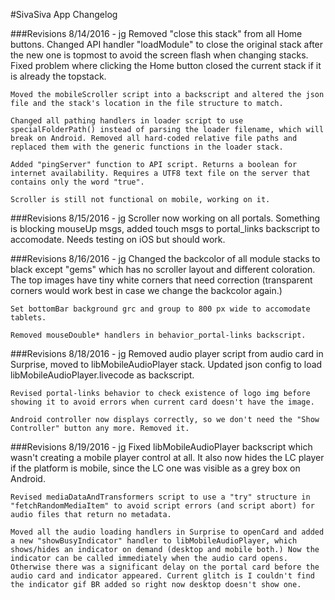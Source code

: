 #SivaSiva App Changelog

###Revisions 8/14/2016 - jg
	Removed "close this stack" from all Home buttons. Changed API handler "loadModule" to close the original stack after the new one is topmost to avoid the screen flash when changing stacks. Fixed problem where clicking the Home button closed the current stack if it is already the topstack.

	Moved the mobileScroller script into a backscript and altered the json file and the stack's location in the file structure to match.

	Changed all pathing handlers in loader script to use specialFolderPath() instead of parsing the loader filename, which will break on Android. Removed all hard-coded relative file paths and replaced them with the generic functions in the loader stack.

	Added "pingServer" function to API script. Returns a boolean for internet availability. Requires a UTF8 text file on the server that contains only the word "true".

	Scroller is still not functional on mobile, working on it.


###Revisions 8/15/2016 - jg
	Scroller now working on all portals. Something is blocking mouseUp msgs, added touch msgs to portal_links backscript to accomodate. Needs testing on iOS but should work.
	
	
###Revisions 8/16/2016 - jg
	Changed the backcolor of all module stacks to black except "gems" which has no scroller layout and different coloration. The top images have tiny white corners that need correction (transparent corners would work best in case we change the backcolor again.)
	
	Set bottomBar background grc and group to 800 px wide to accomodate tablets.
	
	Removed mouseDouble* handlers in behavior_portal-links backscript.
	
	
###Revisions 8/18/2016 - jg
	Removed audio player script from audio card in Surprise, moved to libMobileAudioPlayer stack. Updated json config to load libMobileAudioPlayer.livecode as backscript.
	
	Revised portal-links behavior to check existence of logo img before showing it to avoid errors when current card doesn't have the image.
	
	Android controller now displays correctly, so we don't need the "Show Controller" button any more. Removed it.
	
	
###Revisions 8/19/2016 - jg
	Fixed libMobileAudioPlayer backscript which wasn't creating a mobile player control at all. It also now hides the LC player if the platform is mobile, since the LC one was visible as a grey box on Android.
	
	Revised mediaDataAndTransformers script to use a "try" structure in "fetchRandomMediaItem" to avoid script errors (and script abort) for audio files that return no metadata.
	
	Moved all the audio loading handlers in Surprise to openCard and added a new "showBusyIndicator" handler to libMobileAudioPlayer, which shows/hides an indicator on demand (desktop and mobile both.) Now the indicator can be called immediately when the audio card opens. Otherwise there was a significant delay on the portal card before the audio card and indicator appeared. Current glitch is I couldn't find the indicator gif BR added so right now desktop doesn't show one.
	
	


